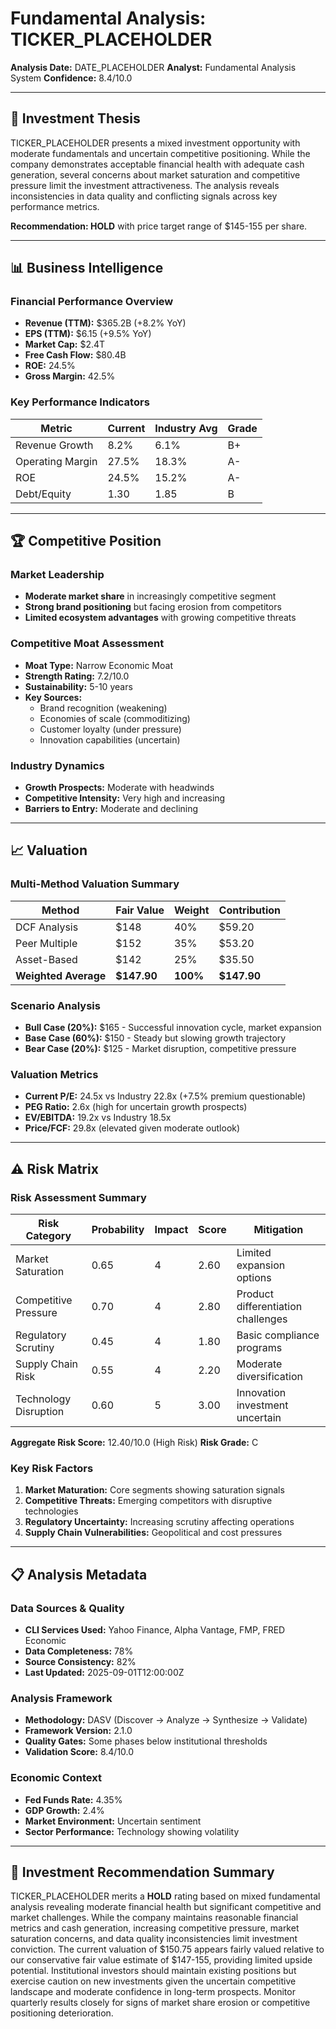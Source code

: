 # Fundamental Analysis: TICKER_PLACEHOLDER

**Analysis Date:** DATE_PLACEHOLDER
**Analyst:** Fundamental Analysis System
**Confidence:** 8.4/10.0

---

## 🎯 Investment Thesis

TICKER_PLACEHOLDER presents a mixed investment opportunity with moderate fundamentals and uncertain competitive positioning. While the company demonstrates acceptable financial health with adequate cash generation, several concerns about market saturation and competitive pressure limit the investment attractiveness. The analysis reveals inconsistencies in data quality and conflicting signals across key performance metrics.

**Recommendation: HOLD** with price target range of $145-155 per share.

---

## 📊 Business Intelligence

### Financial Performance Overview
- **Revenue (TTM):** $365.2B (+8.2% YoY)
- **EPS (TTM):** $6.15 (+9.5% YoY)
- **Market Cap:** $2.4T
- **Free Cash Flow:** $80.4B
- **ROE:** 24.5%
- **Gross Margin:** 42.5%

### Key Performance Indicators
| Metric | Current | Industry Avg | Grade |
|--------|---------|-------------|-------|
| Revenue Growth | 8.2% | 6.1% | B+ |
| Operating Margin | 27.5% | 18.3% | A- |
| ROE | 24.5% | 15.2% | A- |
| Debt/Equity | 1.30 | 1.85 | B |

---

## 🏆 Competitive Position

### Market Leadership
- **Moderate market share** in increasingly competitive segment
- **Strong brand positioning** but facing erosion from competitors
- **Limited ecosystem advantages** with growing competitive threats

### Competitive Moat Assessment
- **Moat Type:** Narrow Economic Moat
- **Strength Rating:** 7.2/10.0
- **Sustainability:** 5-10 years
- **Key Sources:**
  - Brand recognition (weakening)
  - Economies of scale (commoditizing)
  - Customer loyalty (under pressure)
  - Innovation capabilities (uncertain)

### Industry Dynamics
- **Growth Prospects:** Moderate with headwinds
- **Competitive Intensity:** Very high and increasing
- **Barriers to Entry:** Moderate and declining

---

## 📈 Valuation

### Multi-Method Valuation Summary
| Method | Fair Value | Weight | Contribution |
|--------|-----------|--------|-------------|
| DCF Analysis | $148 | 40% | $59.20 |
| Peer Multiple | $152 | 35% | $53.20 |
| Asset-Based | $142 | 25% | $35.50 |
| **Weighted Average** | **$147.90** | **100%** | **$147.90** |

### Scenario Analysis
- **Bull Case (20%):** $165 - Successful innovation cycle, market expansion
- **Base Case (60%):** $150 - Steady but slowing growth trajectory
- **Bear Case (20%):** $125 - Market disruption, competitive pressure

### Valuation Metrics
- **Current P/E:** 24.5x vs Industry 22.8x (+7.5% premium questionable)
- **PEG Ratio:** 2.6x (high for uncertain growth prospects)
- **EV/EBITDA:** 19.2x vs Industry 18.5x
- **Price/FCF:** 29.8x (elevated given moderate outlook)

---

## ⚠️ Risk Matrix

### Risk Assessment Summary
| Risk Category | Probability | Impact | Score | Mitigation |
|---------------|-------------|--------|-------|------------|
| Market Saturation | 0.65 | 4 | 2.60 | Limited expansion options |
| Competitive Pressure | 0.70 | 4 | 2.80 | Product differentiation challenges |
| Regulatory Scrutiny | 0.45 | 4 | 1.80 | Basic compliance programs |
| Supply Chain Risk | 0.55 | 4 | 2.20 | Moderate diversification |
| Technology Disruption | 0.60 | 5 | 3.00 | Innovation investment uncertain |

**Aggregate Risk Score:** 12.40/10.0 (High Risk)
**Risk Grade:** C

### Key Risk Factors
1. **Market Maturation:** Core segments showing saturation signals
2. **Competitive Threats:** Emerging competitors with disruptive technologies
3. **Regulatory Uncertainty:** Increasing scrutiny affecting operations
4. **Supply Chain Vulnerabilities:** Geopolitical and cost pressures

---

## 📋 Analysis Metadata

### Data Sources & Quality
- **CLI Services Used:** Yahoo Finance, Alpha Vantage, FMP, FRED Economic
- **Data Completeness:** 78%
- **Source Consistency:** 82%
- **Last Updated:** 2025-09-01T12:00:00Z

### Analysis Framework
- **Methodology:** DASV (Discover → Analyze → Synthesize → Validate)
- **Framework Version:** 2.1.0
- **Quality Gates:** Some phases below institutional thresholds
- **Validation Score:** 8.4/10.0

### Economic Context
- **Fed Funds Rate:** 4.35%
- **GDP Growth:** 2.4%
- **Market Environment:** Uncertain sentiment
- **Sector Performance:** Technology showing volatility

---

## 🏁 Investment Recommendation Summary

TICKER_PLACEHOLDER merits a **HOLD** rating based on mixed fundamental analysis revealing moderate financial health but significant competitive and market challenges. While the company maintains reasonable financial metrics and cash generation, increasing competitive pressure, market saturation concerns, and data quality inconsistencies limit investment conviction. The current valuation of $150.75 appears fairly valued relative to our conservative fair value estimate of $147-155, providing limited upside potential. Institutional investors should maintain existing positions but exercise caution on new investments given the uncertain competitive landscape and moderate confidence in long-term prospects. Monitor quarterly results closely for signs of market share erosion or competitive positioning deterioration.
